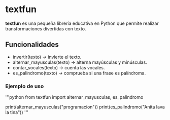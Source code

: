 # textfun

**textfun** es una pequeña librería educativa en Python que permite realizar transformaciones divertidas con texto.

## Funcionalidades

- invertir(texto) → invierte el texto.
- alternar_mayusculas(texto) → alterna mayúsculas y minúsculas.
- contar_vocales(texto) → cuenta las vocales.
- es_palindromo(texto) → comprueba si una frase es palíndroma.

### Ejemplo de uso

'''python
from textfun import alternar_mayusculas, es_palindromo

print(alternar_mayusculas("programacion"))
print(es_palindromo("Anita lava la tina"))
'''
